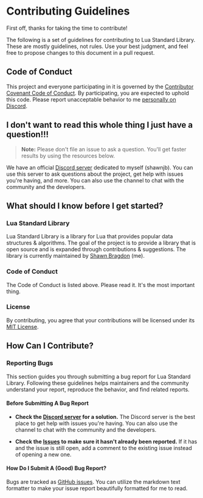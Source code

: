 # Contributing Guidelines

First off, thanks for taking the time to contribute!

The following is a set of guidelines for contributing to Lua Standard Library. These are mostly guidelines, not rules. Use your best judgment, and feel free to propose changes to this document in a pull request.

## Code of Conduct

This project and everyone participating in it is governed by the [Contributor Covenant Code of Conduct](CODE_OF_CONDUCT.md). By participating, you are expected to uphold this code. Please report unacceptable behavior to me [personally on Discord](https://discord.com/users/1045168213358555218).

## I don't want to read this whole thing I just have a question!!!

> **Note:** Please don't file an issue to ask a question. You'll get faster results by using the resources below.

We have an official [Discord server](https://discord.gg/zzZEfHEAp7) dedicated to myself (shawnjb). You can use this server to ask questions about the project, get help with issues you're having, and more. You can also use the channel to chat with the community and the developers.

## What should I know before I get started?

### Lua Standard Library

Lua Standard Library is a library for Lua that provides popular data structures & algorithms. The goal of the project is to provide a library that is open source and is expanded through contributions & suggestions. The library is currently maintained by [Shawn Bragdon](https://github.com/shawnjb) (me).

### Code of Conduct

The Code of Conduct is listed above. Please read it. It's the most important thing.

### License

By contributing, you agree that your contributions will be licensed under its [MIT License](LICENSE).

## How Can I Contribute?

### Reporting Bugs

This section guides you through submitting a bug report for Lua Standard Library. Following these guidelines helps maintainers and the community understand your report, reproduce the behavior, and find related reports.

#### Before Submitting A Bug Report

* **Check the [Discord server](https://discord.gg/zzZEfHEAp7) for a solution.** The Discord server is the best place to get help with issues you're having. You can also use the channel to chat with the community and the developers.

* **Check the [Issues](https://github.com/shawnjb/lua-standard-library/issues) to make sure it hasn't already been reported.** If it has and the issue is still open, add a comment to the existing issue instead of opening a new one.

#### How Do I Submit A (Good) Bug Report?

Bugs are tracked as [GitHub issues](https://guides.github.com/features/issues/). You can utilize the markdown text formatter to make your issue report beautifully formatted for me to read.
